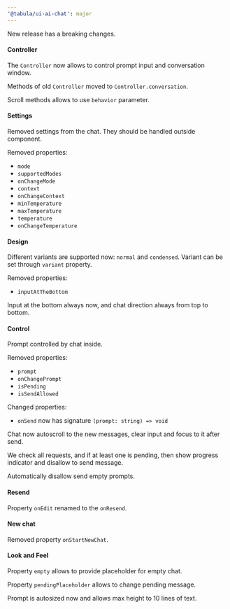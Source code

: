 ```yaml
---
'@tabula/ui-ai-chat': major
---
```


New release has a breaking changes.

#### Controller

The `Controller` now allows to control prompt input and conversation window.

Methods of old `Controller` moved to `Controller.conversation`.

Scroll methods allows to use `behavior` parameter.

#### Settings

Removed settings from the chat. They should be handled outside component.

Removed properties:

  - `mode`
  - `supportedModes`
  - `onChangeMode`
  - `context`
  - `onChangeContext`
  - `minTemperature`
  - `maxTemperature`
  - `temperature`
  - `onChangeTemperature`

#### Design

Different variants are supported now: `normal` and `condensed`. Variant can be set through `variant` property.

Removed properties:

  - `inputAtTheBottom`

Input at the bottom always now, and chat direction always from top to bottom.

#### Control

Prompt controlled by chat inside.

Removed properties:

  - `prompt`
  - `onChangePrompt`
  - `isPending`
  - `isSendAllowed`

Changed properties:

  - `onSend` now has signature `(prompt: string) => void`

Chat now autoscroll to the new messages, clear input and focus to it after send.

We check all requests, and if at least one is pending, then show progress indicator and disallow to send message.

Automatically disallow send empty prompts.

#### Resend

Property `onEdit` renamed to the `onResend`.

#### New chat

Removed property `onStartNewChat`.

#### Look and Feel

Property `empty` allows to provide placeholder for empty chat.

Property `pendingPlaceholder` allows to change pending message.

Prompt is autosized now and allows max height to 10 lines of text.
